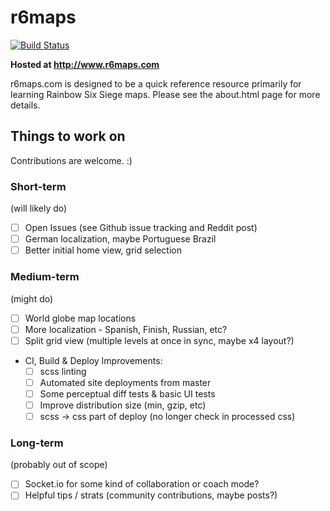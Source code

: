 # r6maps
[![Build Status](https://travis-ci.org/capajon/r6maps.svg?branch=master)](https://travis-ci.org/capajon/r6maps)

**Hosted at http://www.r6maps.com**

r6maps.com is designed to be a quick reference resource primarily for learning Rainbow Six Siege maps.  Please see the about.html page for more details.

## Things to work on
Contributions are welcome. :)

### Short-term
(will likely do)
- [ ] Open Issues (see Github issue tracking and Reddit post)
- [ ] German localization, maybe Portuguese Brazil
- [ ] Better initial home view, grid selection

### Medium-term
(might do)
- [ ] World globe map locations
- [ ] More localization - Spanish, Finish, Russian, etc?
- [ ] Split grid view (multiple levels at once in sync, maybe x4 layout?)
- CI, Build & Deploy Improvements:
   - [ ] scss linting
   - [ ] Automated site deployments from master
   - [ ] Some perceptual diff tests & basic UI tests
   - [ ] Improve distribution size (min, gzip, etc)
   - [ ] scss -> css part of deploy (no longer check in processed css)

### Long-term
(probably out of scope)
- [ ] Socket.io for some kind of collaboration or coach mode?
- [ ] Helpful tips / strats (community contributions, maybe posts?)
